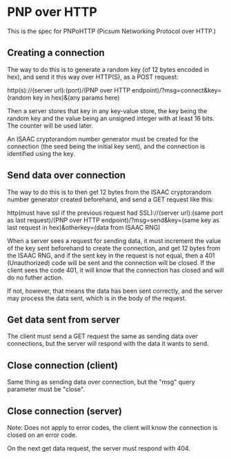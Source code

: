 # PNP over HTTP

This is the spec for PNPoHTTP (Picsum Networking Protocol over HTTP.)

## Creating a connection

The way to do this is to generate a random key (of 12 bytes encoded in hex), and send it this way over HTTP(S), as a POST request:

http(s)://(server url):(port)/(PNP over HTTP endpoint)/?msg=connect&key=(random key in hex)&(any params here)

Then a server stores that key in any key-value store, the key being the random key and the value being an unsigned integer with at least 16 bits. The counter will be used later.

An ISAAC cryptorandom number generator must be created for the connection (the seed being the initial key sent), and the connection is identified using the key.

## Send data over connection

The way to do this is to then get 12 bytes from the ISAAC cryptorandom number generator created beforehand, and send a GET request like this:

http(must have ssl if the previous request had SSL)://(server url):(same port as last request)/(PNP over HTTP endpoint)/?msg=send&key=(same key as last request in hex)&otherkey=(data from ISAAC RNG)

When a server sees a request for sending data, it must increment the value of the key sent beforehand to create the connection, and get 12 bytes from the ISAAC RNG, and if the sent key in the request is not equal, then a 401 (Unauthorized) code will be sent and the connection will be closed. If the client sees the code 401, it will know that the connection has closed and will do no futher action.

If not, however, that means the data has been sent correctly, and the server may process the data sent, which is in the body of the request.

## Get data sent from server

The client must send a GET request the same as sending data over connections, but the server will respond with the data it wants to send.

## Close connection (client)

Same thing as sending data over connection, but the "msg" query parameter must be "close".

## Close connection (server)

Note: Does not apply to error codes, the client will know the connection is closed on an error code.

On the next get data request, the server must respond with 404.
